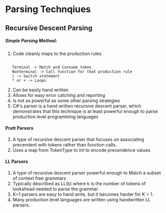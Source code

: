 # Parsing Technqiues

## Recursive Descent Parsing

##### Simple Parsing Method:
1. Code cleanly maps to the production rules
```

   Terminal -> Match and Consume token
   Nonterminal -> Call function for that production rule
   | -> Switch statement
   * or + -> Loops
```

2. Can be easily hand written
3. Allows for easy error catching and reporting
4. Is not as powerful as some other parsing strategies
5. C#'s parser is a hand written recursive descent parser,
which demonstrates that this technique is at least powerful enough
to parse production level programming languages


#### Pratt Parsers
1. A type of recursive descent parser that focuses on associating
precendent with tokens rather than function calls.
2.  Uses a map from TokenType to Int to encode precendence values

#### LL Parsers
1. A type of recursive descent parser powerful enough to Match
a subset of context free grammars
2.  Typically described as LL(k) where k is the number of tokens
of lookahead needed to parse the grammar.
3.  K=1 parsers are easy to hand write, but it becomes harder for K > 1.
4. Many production level languages are written using handwritten LL parsers.
